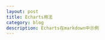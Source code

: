 ```yaml
---
layout: post
title: Echarts用法
category: blog
description: Echarts在markdown中示例
---
```


<body>
    <!-- 为ECharts准备一个具备大小（宽高）的Dom -->
    <div id="main" style="width: 600px;height:400px;"></div>
    <script type="text/javascript">
        // 基于准备好的dom，初始化echarts实例
        var myChart = echarts.init(document.getElementById('main'));
        // 指定图表的配置项和数据
        var option = {
            title: {
                text: 'ECharts 入门示例'
            },
            tooltip: {},
            legend: {
                data:['销量']
            },
            xAxis: {
                data: ["衬衫","羊毛衫","雪纺衫","裤子","高跟鞋","袜子"]
            },
            yAxis: {},
            series: [{
                name: '销量',
                type: 'bar',
                data: [5, 20, 36, 10, 10, 20]
            }]
        };
        // 使用刚指定的配置项和数据显示图表。
        myChart.setOption(option);
    </script>
    
    
   <!--div id="main1" style="width: 600px;height:400px;"></div>
    <script type="text/javascript"> 
       var myChart = echarts.init(document.getElementById('main1'));
       var dataAll = [
        [
            [10.0, 8.04],
            [8.0, 6.95],
            [13.0, 7.58],
            [9.0, 8.81],
            [11.0, 8.33],
            [14.0, 9.96],
            [6.0, 7.24],
            [4.0, 4.26],
            [12.0, 10.84],
            [7.0, 4.82],
            [5.0, 5.68]
        ],
        [
            [10.0, 9.14],
            [8.0, 8.14],
            [13.0, 8.74],
            [9.0, 8.77],
            [11.0, 9.26],
            [14.0, 8.10],
            [6.0, 6.13],
            [4.0, 3.10],
            [12.0, 9.13],
            [7.0, 7.26],
            [5.0, 4.74]
        ],
        [
            [10.0, 7.46],
            [8.0, 6.77],
            [13.0, 12.74],
            [9.0, 7.11],
            [11.0, 7.81],
            [14.0, 8.84],
            [6.0, 6.08],
            [4.0, 5.39],
            [12.0, 8.15],
            [7.0, 6.42],
            [5.0, 5.73]
        ]
    ];
    var markLineOpt = {
        animation: false,
        label: {
            normal: {
                formatter: 'y = 0.5 * x + 3',
                textStyle: {
                    align: 'right'
                }
            }
        },
        lineStyle: {
            normal: {
                type: 'solid'
            }
        },
        tooltip: {
            formatter: 'y = 0.5 * x + 3'
        },
        data: [[{
            coord: [0, 2],
            symbol: 'none'
        }, {
            coord: [20, 13],
            symbol: 'none'
        }]]
    };
    option = {
        title: {
            text: 'Anscombe\'s quartet',
            x: 'center',
            y: 0
        },
        grid: [
            {x: '7%', y: '7%', width: '38%', height: '38%'},
            {x2: '7%', y: '7%', width: '38%', height: '38%'},
            {x: '7%', y2: '7%', width: '38%', height: '38%'},
            {x2: '7%', y2: '7%', width: '38%', height: '38%'}
        ],
        tooltip: {
            formatter: 'Group {a}: ({c})'
        },
        xAxis: [
            {gridIndex: 0, min: 0, max: 20},
            {gridIndex: 1, min: 0, max: 20},
            {gridIndex: 2, min: 0, max: 20}
        ],
        yAxis: [
            {gridIndex: 0, min: 0, max: 15},
            {gridIndex: 1, min: 0, max: 15},
            {gridIndex: 2, min: 0, max: 15}
        ],
        series: [
            {
                name: 'I',
                type: 'scatter',
                xAxisIndex: 0,
                yAxisIndex: 0,
                data: dataAll[0],
                markLine: markLineOpt
            },
            {
                name: 'II',
                type: 'scatter',
                xAxisIndex: 1,
                yAxisIndex: 1,
                data: dataAll[1],
                markLine: markLineOpt
            },
            {
                name: 'III',
                type: 'scatter',
                xAxisIndex: 2,
                yAxisIndex: 2,
                data: dataAll[2],
                markLine: markLineOpt
            }
        ]
    };
     myChart.setOption(option);
   </script-->

   <div id="chart1" style="width: 600px;height:400px;"></div>
    <script type="text/javascript"> 
      var myChart = echarts.init(document.getElementById('chart1'));
      var data =[ [0,2.6],
          [1,3.4],
          [2,4.3],
          [3,4.7],
          [4,5],
          [5,7.2],
          [6,8.4],
          [7,8.4],
          [8,10.7],
          [9,11.3],
          [10,12.6]
         ];
            // See https://github.com/ecomfe/echarts-stat
            var myRegression = ecStat.regression('polynomial', data, 1);
            myRegression.points.sort(function(a, b) {
                return a[0] - b[0];
            });
            option = {
                tooltip: {
                    trigger: 'axis',
                    axisPointer: {
                        type: 'cross'
                    }
                },
                title: {
                    text: '18 companies net profit and main business income (million)',
                    subtext: 'By ecStat.regression',
                    sublink: 'https://github.com/ecomfe/echarts-stat',
                    left: 'center',
                    top: 16
                },
                xAxis: {
                    type: 'value',
                    splitLine: {
                        lineStyle: {
                            type: 'dashed'
                        }
                    },
                    splitNumber: 20
                },
                yAxis: {
                    type: 'value',
                    min: -40,
                    splitLine: {
                        lineStyle: {
                            type: 'dashed'
                        }
                    }
                },
                grid: {
                    top: 90
                },
                series: [{
                    name: 'scatter',
                    type: 'scatter',
                    label: {
                        emphasis: {
                            show: true,
                            position: 'right',
                            textStyle: {
                                color: 'blue',
                                fontSize: 16
                            }
                        }
                    },
                    data: data
                }, {
                    name: 'line',
                    type: 'line',
                    smooth: true,
                    showSymbol: false,
                    data: myRegression.points,
                    markPoint: {
                        itemStyle: {
                            normal: {
                                color: 'transparent'
                            }
                        },
                        label: {
                            normal: {
                                show: true,
                                position: 'left',
                                formatter: myRegression.expression,
                                textStyle: {
                                    color: '#333',
                                    fontSize: 14
                                }
                            }
                        },
                        data: [{
                            coord: myRegression.points[myRegression.points.length - 1]
                        }]
                    }
                }]
            };
      myChart.setOption(option);
   </script>

      
   <div id="chart2" style="width: 600px;height:400px;"></div>
    <script type="text/javascript"> 
      var myChart = echarts.init(document.getElementById('chart2'));
      var data = [
           [0,1.2],
           [1,2.45],
           [2,5],
           [3,6.85],
           [4,7.6],
           [5,8.25],
           [6,8.7],
           [7,10.65],
           [8,10.9],
           [9,9.65],
           [10,9.9]
          ];
            // See https://github.com/ecomfe/echarts-stat
            var myRegression = ecStat.regression('polynomial', data, 2);
            myRegression.points.sort(function(a, b) {
                return a[0] - b[0];
            });
            option = {
                tooltip: {
                    trigger: 'axis',
                    axisPointer: {
                        type: 'cross'
                    }
                },
                title: {
                    text: '18 companies net profit and main business income (million)',
                    subtext: 'By ecStat.regression',
                    sublink: 'https://github.com/ecomfe/echarts-stat',
                    left: 'center',
                    top: 16
                },
                xAxis: {
                    type: 'value',
                    splitLine: {
                        lineStyle: {
                            type: 'dashed'
                        }
                    },
                    splitNumber: 20
                },
                yAxis: {
                    type: 'value',
                    min: -40,
                    splitLine: {
                        lineStyle: {
                            type: 'dashed'
                        }
                    }
                },
                grid: {
                    top: 90
                },
                series: [{
                    name: 'scatter',
                    type: 'scatter',
                    label: {
                        emphasis: {
                            show: true,
                            position: 'right',
                            textStyle: {
                                color: 'blue',
                                fontSize: 16
                            }
                        }
                    },
                    data: data
                }, {
                    name: 'line',
                    type: 'line',
                    smooth: true,
                    showSymbol: false,
                    data: myRegression.points,
                    markPoint: {
                        itemStyle: {
                            normal: {
                                color: 'transparent'
                            }
                        },
                        label: {
                            normal: {
                                show: true,
                                position: 'left',
                                formatter: myRegression.expression,
                                textStyle: {
                                    color: '#333',
                                    fontSize: 14
                                }
                            }
                        },
                        data: [{
                            coord: myRegression.points[myRegression.points.length - 1]
                        }]
                    }
                }]
            };
      myChart.setOption(option);
   </script>

   <div id="chart3" style="width: 600px;height:400px;"></div>
   <script type="text/javascript"> 
      var myChart = echarts.init(document.getElementById('chart3'));
      var data = [
           [0,30],
           [1,10],
           [1.5,1],
           [3,16],
           [4,18],
           [5,19],
           [6,19.5],
           [7,21],
           [8,24],
           [9,27],
           [10,10]
            ];
            // See https://github.com/ecomfe/echarts-stat
            var myRegression = ecStat.regression('polynomial', data, 5);
            myRegression.points.sort(function(a, b) {
                return a[0] - b[0];
            });
            option = {
                tooltip: {
                    trigger: 'axis',
                    axisPointer: {
                        type: 'cross'
                    }
                },
                title: {
                    text: '18 companies net profit and main business income (million)',
                    subtext: 'By ecStat.regression',
                    sublink: 'https://github.com/ecomfe/echarts-stat',
                    left: 'center',
                    top: 16
                },
                xAxis: {
                    type: 'value',
                    splitLine: {
                        lineStyle: {
                            type: 'dashed'
                        }
                    },
                    splitNumber: 20
                },
                yAxis: {
                    type: 'value',
                    min: -40,
                    splitLine: {
                        lineStyle: {
                            type: 'dashed'
                        }
                    }
                },
                grid: {
                    top: 90
                },
                series: [{
                    name: 'scatter',
                    type: 'scatter',
                    label: {
                        emphasis: {
                            show: true,
                            position: 'right',
                            textStyle: {
                                color: 'blue',
                                fontSize: 16
                            }
                        }
                    },
                    data: data
                }, {
                    name: 'line',
                    type: 'line',
                    smooth: true,
                    showSymbol: false,
                    data: myRegression.points,
                    markPoint: {
                        itemStyle: {
                            normal: {
                                color: 'transparent'
                            }
                        },
                        label: {
                            normal: {
                                show: true,
                                position: 'left',
                                formatter: myRegression.expression,
                                textStyle: {
                                    color: '#333',
                                    fontSize: 14
                                }
                            }
                        },
                        data: [{
                            coord: myRegression.points[myRegression.points.length - 1]
                        }]
                    }
                }]
            };
      myChart.setOption(option);
   </script>
</body>